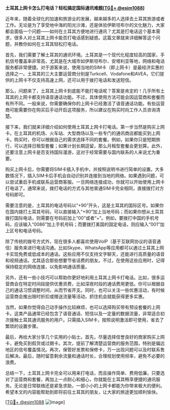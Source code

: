 **土耳其上网卡怎么打电话？轻松搞定国际通讯难题[[TG💪+ @esim1088](https://t.me/s/esim1088)]**

近年来，随着全球化的加速和旅游业的发展，越来越多的人选择去土耳其旅游或者工作。无论是为了享受地中海的阳光沙滩，还是体验伊斯坦布尔的文化魅力，大家都会面临一个问题——如何在土耳其方便地进行通讯？尤其是打电话这个基本需求，很多人对土耳其上网卡能否打电话感到疑惑。这篇文章就来详细解答这个问题，并教你如何在土耳其轻松打电话。

首先，我们需要了解土耳其的通讯环境。土耳其是一个现代化程度较高的国家，手机信号覆盖率非常高，尤其是在大城市如伊斯坦布尔、安塔利亚等地，网络和电话服务都非常便捷。对于游客来说，使用当地的SIM卡（即上网卡）是最经济实惠的选择之一。土耳其的三大主要运营商分别是Turkcell、Vodafone和AVEA，它们提供的上网卡不仅支持高速上网，还可以用于拨打电话和发送短信。

那么，问题来了，土耳其上网卡到底能不能打电话呢？答案是肯定的！几乎所有土耳其的上网卡都支持语音通话功能。不过，具体使用方法可能会因运营商和套餐而有所不同。一般来说，你需要确保你的上网卡已经激活了语音通话功能。有些运营商可能需要你在购买后手动开启这项服务，所以建议在购买时向工作人员咨询清楚。

接下来，我们就来详细介绍如何使用土耳其上网卡打电话。第一步当然是购买上网卡。在土耳其的机场、火车站、大型商场以及一些专门的通讯商店都能买到上网卡。购买时，你可以根据自己的需求选择不同的套餐。例如，如果你只是短期旅行，可以选择日租型套餐；如果计划长期逗留，那么月租型套餐会更划算。此外，还要注意上网卡是否支持国际漫游，这对于经常需要与国内联系的人来说尤为重要。

购买上网卡后，你需要将SIM卡插入手机中，并按照说明书进行简单的设置。大多数情况下，插入SIM卡后手机会自动识别并连接到当地的网络。如果遇到问题，可以尝试重启手机或联系运营商客服。一旦网络连接成功，你就可以开始使用上网卡打电话了。通常来说，拨打电话的方式与其他普通SIM卡完全相同，直接拨打对方号码即可。

需要注意的是，土耳其的电话号码以“+90”开头，这是土耳其的国际区号。如果你在国内拨打土耳其号码，可以直接输入“+90”加上当地号码；而如果你想从土耳其拨打国际电话，则需要在号码前加上“00”或者“+”。例如，要拨打中国的手机号码，应该输入“0086”加上手机号码；而要拨打美国的固定电话，则应输入“001”加上区号和电话号码。

除了传统的拨号方式外，现在很多人都喜欢使用VoIP（基于互联网协议的语音通信）服务来进行电话沟通。比如Skype、WhatsApp等应用都可以通过土耳其上网卡实现免费或低成本的通话。这些应用不仅支持文字聊天，还能进行高质量的语音和视频通话。尤其适合那些想要节省话费的朋友。不过，在使用这些应用时，记得保持稳定的网络连接，以免影响通话质量。

另外，还有一些小技巧可以帮助你更好地利用土耳其上网卡打电话。比如，很多运营商会在特定时间段提供优惠资费，比如深夜时段的通话费用更低。你可以根据自己的通话习惯调整时间，从而节省开支。同时，也可以关注一些优惠活动，有时候运营商会推出限时折扣或赠送流量等活动，抓住机会就能获得更多实惠。

当然，如果你觉得自己动手操作比较麻烦，也可以选择购买带有预设套餐的上网卡。这类产品通常已经包含了语音通话、短信以及一定量的数据流量，非常适合初次接触土耳其通讯服务的用户。只需插入SIM卡，按照说明激活即可使用，省去了繁琐的设置步骤。

最后，再给大家分享几个实用的小贴士。首先，尽量选择信誉良好的商家购买上网卡，避免买到假货或过期卡。其次，提前了解清楚运营商的服务范围，特别是偏远地区的信号覆盖情况。再次，保管好发票和保修卡，万一出现问题可以及时联系售后解决。最后，随时留意剩余流量和通话时长，合理规划使用频率，避免不必要的浪费。

总结一下，土耳其上网卡完全可以用来打电话，而且操作简单、费用低廉。只要选对了运营商和套餐，再加上一点耐心和细心，你就能在土耳其畅享便捷的通讯服务。无论是日常联络还是紧急求助，一部小小的上网卡都能为你带来极大的便利。希望本文的内容能帮助到即将前往土耳其的朋友，让大家的旅途更加顺利愉快。

[[TG💪+ @esim1088](https://t.me/s/esim1088) ![Image](https://i.postimg.cc/4NQfJmqS/Snipaste-2025-05-13-00-14-12.png)]